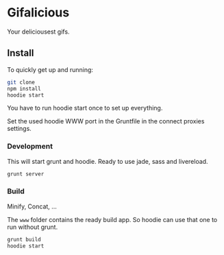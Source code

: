 # Gifalicious

Your deliciousest gifs.

## Install

To quickly get up and running:

```bash
git clone
npm install
hoodie start
```

You have to run hoodie start once to set up everything.

Set the used hoodie WWW port in the Gruntfile in the connect proxies settings.

### Development

This will start grunt and hoodie. Ready to use jade, sass and livereload.

```bash
grunt server
```

### Build

Minify, Concat, …

The `www` folder contains the ready build app. So hoodie can use that one to run without grunt.

```bash
grunt build
hoodie start
```
